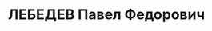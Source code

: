 ---
title: ЛЕБЕДЕВ Павел Федорович
description: 'Родился в 1906 г., г. Рига (Латвия), русский, б/п, Проживал: в с. Шумиха
  Шумихинского р-на.

  Арестован 18 мая 1937 г.

  Приговорен: Верховным судом СССР 6 ноября 1937 г., обв.: по обвинению в диверсионно-вредительской
  деятельности, ст.58-8, 9, 11.

  Приговор: к 10 г. лишения свободы. Реабилитирован 19 июля 1962 г. Реабилитирован
  Верховным судом СССР'
---